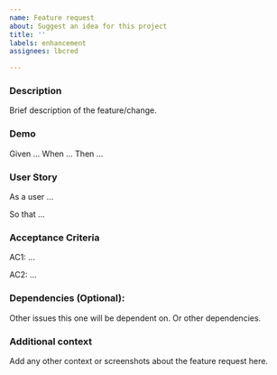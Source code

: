 ```yaml
---
name: Feature request
about: Suggest an idea for this project
title: ''
labels: enhancement
assignees: lbcred

---
```


### Description 

Brief description of the feature/change.

### Demo

Given ...
When ...
Then ...

### User Story

As a user ...

So that ...

### Acceptance Criteria

AC1: ...

AC2: ...

### Dependencies (Optional):
Other issues this one will be dependent on.
Or other dependencies.

### Additional context
Add any other context or screenshots about the feature request here.
